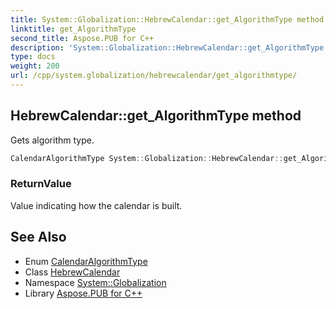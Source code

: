 ```yaml
---
title: System::Globalization::HebrewCalendar::get_AlgorithmType method
linktitle: get_AlgorithmType
second_title: Aspose.PUB for C++
description: 'System::Globalization::HebrewCalendar::get_AlgorithmType method. Gets algorithm type in C++.'
type: docs
weight: 200
url: /cpp/system.globalization/hebrewcalendar/get_algorithmtype/
---
```

## HebrewCalendar::get_AlgorithmType method


Gets algorithm type.

```cpp
CalendarAlgorithmType System::Globalization::HebrewCalendar::get_AlgorithmType() const override
```


### ReturnValue

Value indicating how the calendar is built.

## See Also

* Enum [CalendarAlgorithmType](../../calendaralgorithmtype/)
* Class [HebrewCalendar](../)
* Namespace [System::Globalization](../../)
* Library [Aspose.PUB for C++](../../../)
